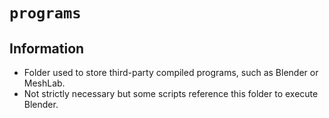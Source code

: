 # `programs`
## Information
- Folder used to store third-party compiled programs, such as Blender or MeshLab.
- Not strictly necessary but some scripts reference this folder to execute Blender.